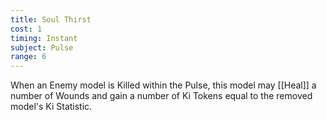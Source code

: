 ```yaml
---
title: Soul Thirst
cost: 1
timing: Instant
subject: Pulse
range: 6
---
```

When an Enemy model is Killed within the Pulse, this model may [[Heal]] a number of Wounds and gain a number of Ki Tokens equal to the removed model's Ki Statistic.